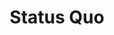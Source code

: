 ---
title: "Status Quo"
summary: "Two south London fellows called and founded the band in 1962. First name The Paladins soon changed to . In 1966, the band changed their name to \"The Traffic\", shortly thereafter to . The lineup consisted of Lancaster, Rossi, and . A year later, the band changed name once again to \"The Status Quo\". joined the band. Their first hit record, \"Pictures of Matchstick Men\", was released. \"The\" was omitted from the name of the band in 1969, known thereafter as just \"Status Quo\""
image: "status-quo.jpg"
apple_music_artist_url: "None"
---